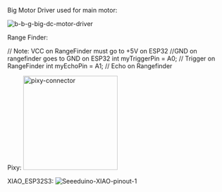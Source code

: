 Big Motor Driver used for main motor:

![b-b-g-big-dc-motor-driver](https://github.com/TheActualZenaldV2/Robotics_2024/assets/115652432/37e2a241-6f2f-488b-86fb-b605f898447d)


Range Finder: 

// Note: VCC on RangeFinder must go to +5V on ESP32
//GND on rangefinder goes to GND on ESP32
int myTriggerPin = A0;  // Trigger on RangeFinder
int myEchoPin = A1;     // Echo on Rangefinder  



Pixy:
<img width="214" alt="pixy-connector" src="https://github.com/TheActualZenaldV2/Robotics_2024/assets/115652432/935662c6-ab64-4dc5-9ce4-d535a3902987">


XIAO_ESP32S3: 
![Seeeduino-XIAO-pinout-1](https://github.com/TheActualZenaldV2/Robotics_2024/assets/115652432/a03d6fe6-c099-43c3-84b7-ab114a2de346)
